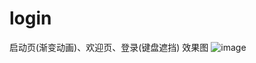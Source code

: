 # login
启动页(渐变动画)、欢迎页、登录(键盘遮挡)
效果图
![image](https://github.com/Nunugao/login/raw/master/Assets.xcassets/ggg.gif)
